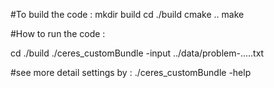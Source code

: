 #To build the code : 
mkdir build
cd ./build
cmake ..
make

#How to run the code :

cd ./build
./ceres_customBundle -input ../data/problem-.....txt

#see more detail settings by :
./ceres_customBundle -help
